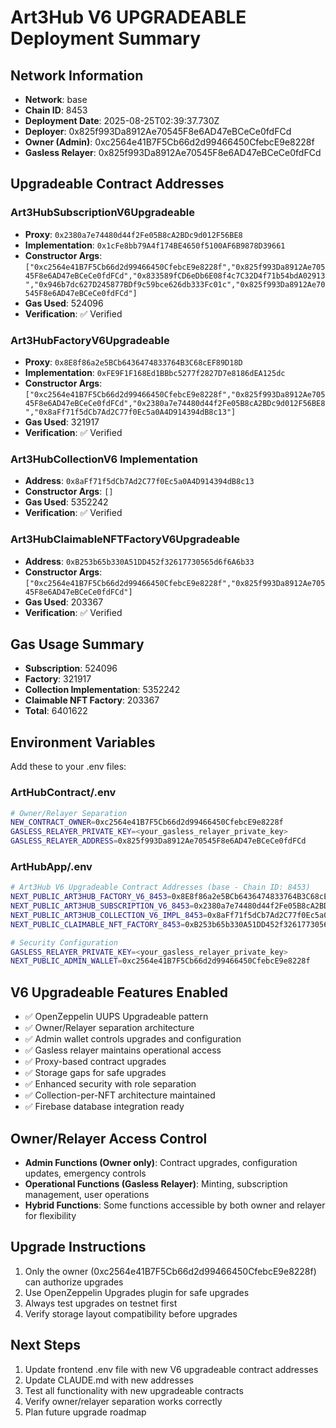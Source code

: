 
# Art3Hub V6 UPGRADEABLE Deployment Summary

## Network Information
- **Network**: base
- **Chain ID**: 8453
- **Deployment Date**: 2025-08-25T02:39:37.730Z
- **Deployer**: 0x825f993Da8912Ae70545F8e6AD47eBCeCe0fdFCd
- **Owner (Admin)**: 0xc2564e41B7F5Cb66d2d99466450CfebcE9e8228f
- **Gasless Relayer**: 0x825f993Da8912Ae70545F8e6AD47eBCeCe0fdFCd

## Upgradeable Contract Addresses

### Art3HubSubscriptionV6Upgradeable
- **Proxy**: `0x2380a7e74480d44f2Fe05B8cA2BDc9d012F56BE8`
- **Implementation**: `0x1cFe8bb79A4f174BE4650f5100AF6B9878D39661`
- **Constructor Args**: `["0xc2564e41B7F5Cb66d2d99466450CfebcE9e8228f","0x825f993Da8912Ae70545F8e6AD47eBCeCe0fdFCd","0x833589fCD6eDb6E08f4c7C32D4f71b54bdA02913","0x946b7dc627D245877BDf9c59bce626db333Fc01c","0x825f993Da8912Ae70545F8e6AD47eBCeCe0fdFCd"]`
- **Gas Used**: 524096
- **Verification**: ✅ Verified

### Art3HubFactoryV6Upgradeable
- **Proxy**: `0x8E8f86a2e5BCb6436474833764B3C68cEF89D18D`
- **Implementation**: `0xFE9F1F168Ed1BBbc5277f2827D7e8186dEA125dc`
- **Constructor Args**: `["0xc2564e41B7F5Cb66d2d99466450CfebcE9e8228f","0x825f993Da8912Ae70545F8e6AD47eBCeCe0fdFCd","0x2380a7e74480d44f2Fe05B8cA2BDc9d012F56BE8","0x8aFf71f5dCb7Ad2C77f0Ec5a0A4D914394dB8c13"]`
- **Gas Used**: 321917
- **Verification**: ✅ Verified

### Art3HubCollectionV6 Implementation
- **Address**: `0x8aFf71f5dCb7Ad2C77f0Ec5a0A4D914394dB8c13`
- **Constructor Args**: `[]`
- **Gas Used**: 5352242
- **Verification**: ✅ Verified

### Art3HubClaimableNFTFactoryV6Upgradeable
- **Address**: `0xB253b65b330A51DD452f32617730565d6f6A6b33`
- **Constructor Args**: `["0xc2564e41B7F5Cb66d2d99466450CfebcE9e8228f","0x825f993Da8912Ae70545F8e6AD47eBCeCe0fdFCd"]`
- **Gas Used**: 203367
- **Verification**: ✅ Verified

## Gas Usage Summary
- **Subscription**: 524096
- **Factory**: 321917
- **Collection Implementation**: 5352242
- **Claimable NFT Factory**: 203367
- **Total**: 6401622

## Environment Variables

Add these to your .env files:

### ArtHubContract/.env
```bash
# Owner/Relayer Separation
NEW_CONTRACT_OWNER=0xc2564e41B7F5Cb66d2d99466450CfebcE9e8228f
GASLESS_RELAYER_PRIVATE_KEY=<your_gasless_relayer_private_key>
GASLESS_RELAYER_ADDRESS=0x825f993Da8912Ae70545F8e6AD47eBCeCe0fdFCd
```

### ArtHubApp/.env
```bash
# Art3Hub V6 Upgradeable Contract Addresses (base - Chain ID: 8453)
NEXT_PUBLIC_ART3HUB_FACTORY_V6_8453=0x8E8f86a2e5BCb6436474833764B3C68cEF89D18D
NEXT_PUBLIC_ART3HUB_SUBSCRIPTION_V6_8453=0x2380a7e74480d44f2Fe05B8cA2BDc9d012F56BE8
NEXT_PUBLIC_ART3HUB_COLLECTION_V6_IMPL_8453=0x8aFf71f5dCb7Ad2C77f0Ec5a0A4D914394dB8c13
NEXT_PUBLIC_CLAIMABLE_NFT_FACTORY_8453=0xB253b65b330A51DD452f32617730565d6f6A6b33

# Security Configuration
GASLESS_RELAYER_PRIVATE_KEY=<your_gasless_relayer_private_key>
NEXT_PUBLIC_ADMIN_WALLET=0xc2564e41B7F5Cb66d2d99466450CfebcE9e8228f
```

## V6 Upgradeable Features Enabled
- ✅ OpenZeppelin UUPS Upgradeable pattern
- ✅ Owner/Relayer separation architecture
- ✅ Admin wallet controls upgrades and configuration
- ✅ Gasless relayer maintains operational access
- ✅ Proxy-based contract upgrades
- ✅ Storage gaps for safe upgrades
- ✅ Enhanced security with role separation
- ✅ Collection-per-NFT architecture maintained
- ✅ Firebase database integration ready

## Owner/Relayer Access Control
- **Admin Functions (Owner only)**: Contract upgrades, configuration updates, emergency controls
- **Operational Functions (Gasless Relayer)**: Minting, subscription management, user operations
- **Hybrid Functions**: Some functions accessible by both owner and relayer for flexibility

## Upgrade Instructions
1. Only the owner (0xc2564e41B7F5Cb66d2d99466450CfebcE9e8228f) can authorize upgrades
2. Use OpenZeppelin Upgrades plugin for safe upgrades
3. Always test upgrades on testnet first
4. Verify storage layout compatibility before upgrades

## Next Steps
1. Update frontend .env file with new V6 upgradeable contract addresses
2. Update CLAUDE.md with new addresses
3. Test all functionality with new upgradeable contracts
4. Verify owner/relayer separation works correctly
5. Plan future upgrade roadmap
